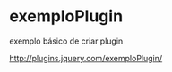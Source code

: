 exemploPlugin
=============

exemplo básico de criar plugin


http://plugins.jquery.com/exemploPlugin/